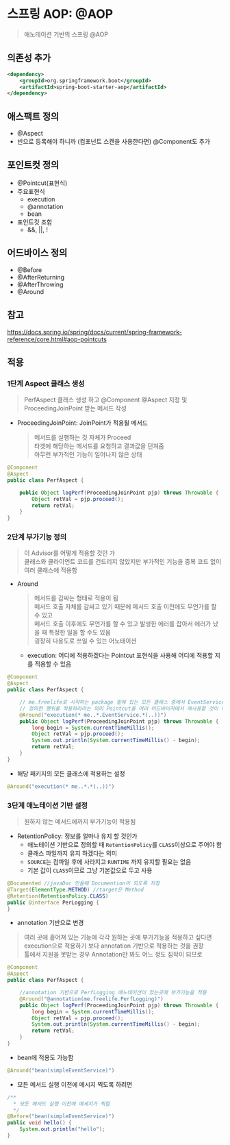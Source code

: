 # 스프링 AOP: @AOP
> 애노테이션 기반의 스프링 @AOP

## 의존성 추가
```xml
<dependency>
    <groupId>org.springframework.boot</groupId>
    <artifactId>spring-boot-starter-aop</artifactId>
</dependency>
```

## 애스팩트 정의
- @Aspect
- 빈으로 등록해야 하니까 (컴포넌트 스캔을 사용한다면) @Component도 추가

## 포인트컷 정의
- @Pointcut(표현식)
- 주요표현식
  - execution
  - @annotation
  - bean
- 포인트컷 조합
  - &&, ||, !

## 어드바이스 정의
- @Before
- @AfterReturning
- @AfterThrowing
- @Around

## 참고
https://docs.spring.io/spring/docs/current/spring-framework-reference/core.html#aop-pointcuts

## 적용
### 1단계 Aspect 클래스 생성
> PerfAspect 클래스 생성 하고 @Component @Aspect 지정 및 ProceedingJoinPoint 받는 메서드 작성  
- ProceedingJoinPoint: JoinPoint가 적용될 메서드
  > 메서드를 실행하는 것 자체가 Proceed  
  > 타겟에 해당하는 메서드를 요청하고 결과값을 던져줌  
  > 아무런 부가적인 기능이 일어나지 않은 상태  
```java
@Component
@Aspect
public class PerfAspect {

    public Object logPerf(ProceedingJoinPoint pjp) throws Throwable {
        Object retVal = pjp.proceed();
        return retVal;
    }
}
```

### 2단계 부가기능 정의
> 이 Advisor를 어떻게 적용할 것인 가  
> 클래스와 클라이언트 코드를 건드리지 않았지만 부가적인 기능을 중복 코드 없이 여러 클래스에 적용함  
- Around
  > 메서드를 감싸는 형태로 적용이 됨  
  > 메서드 호출 자체를 감싸고 있기 때문에 메서드 호출 이전에도 무언가를 할 수 있고  
  > 메서드 호출 이후에도 무언가를 할 수 있고 발생한 에러를 잡아서 에러가 났을 때 특정한 일을 할 수도 있음  
  > 굉장히 다용도로 쓰일 수 있는 어노태이션  
  - execution: 어디에 적용하겠다는 Pointcut 표현식을 사용해 어디에 적용할 지를 적용할 수 있음
```java
@Component
@Aspect
public class PerfAspect {

    // me.freelife로 시작하는 package 밑에 있는 모든 클래스 중에서 EventService 안에 들어있는 모든 메서드에
    // 정의한 행위를 적용하라라는 의미 Pointcut을 여러 어드바이저에서 재사용할 것이 아니라면 이렇게 사용해도 됨
    @Around("execution(* me..*.EventService.*(..))")
    public Object logPerf(ProceedingJoinPoint pjp) throws Throwable {
        long begin = System.currentTimeMillis();
        Object retVal = pjp.proceed();
        System.out.println(System.currentTimeMillis() - begin);
        return retVal;
    }
}
```

- 해당 패키지의 모든 클래스에 적용하는 설정
```java
@Around("execution(* me..*.*(..))") 
```

### 3단계 애노테이션 기반 설정
> 원하지 않는 메서드에까지 부가기능이 적용됨  
- RetentionPolicy: 정보를 얼마나 유지 할 것인가  
  - 애노테이션 기반으로 정의할 때 `RetentionPolicy`를 `CLASS`이상으로 주어야 함  
  - 클래스 파일까지 유지 하겠다는 의미  
  - `SOURCE`는 컴파일 후에 사라지고 `RUNTIME` 까지 유지할 필요는 없음  
  - 기본 값이 `CLASS`이므로 그냥 기본값으로 두고 사용  
```java
@Documented //javaDoc 만들때 Documention이 되도록 지정
@Target(ElementType.METHOD) //target은 Method
@Retention(RetentionPolicy.CLASS)
public @interface PerLogging {
}
```

- annotation 기반으로 변경
> 여러 곳에 흩어져 있는 기능에 각각 원하는 곳에 부가기능을 적용하고 싶다면  
> execution으로 적용하기 보다 annotation 기반으로 적용하는 것을 권장  
> 툴에서 지원을 못받는 경우 Annotation만 봐도 어느 정도 짐작이 되므로  
```java
@Component
@Aspect
public class PerfAspect {

    //annotation 기반으로 PerfLogging 애노테이션이 있는곳에 부가기능을 적용
    @Around("@annotation(me.freelife.PerfLogging)")
    public Object logPerf(ProceedingJoinPoint pjp) throws Throwable {
        long begin = System.currentTimeMillis();
        Object retVal = pjp.proceed();
        System.out.println(System.currentTimeMillis() - begin);
        return retVal;
    }
}
```

- bean에 적용도 가능함
```java
@Around("bean(simpleEventService)")
```

- 모든 메서드 실행 이전에 메시지 찍도록 하려면
```java
/**
  * 모든 메서드 실행 이전에 메세지가 찍힘
  */
@Before("bean(simpleEventService)")
public void hello() {
    System.out.println("hello");
}
```
